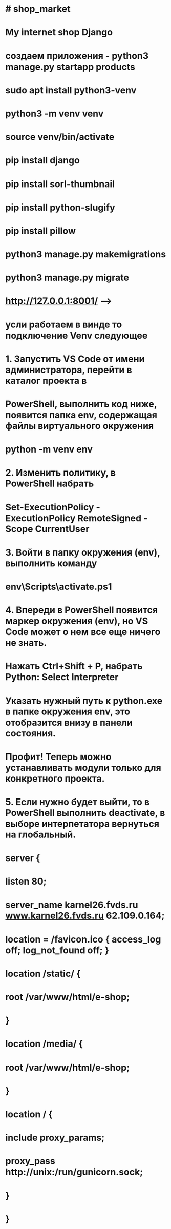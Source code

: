 # # shop_market
# My internet shop Django
# создаем приложения - python3 manage.py startapp products

# sudo apt install python3-venv
# python3 -m venv venv
# source venv/bin/activate
# pip install django
# pip install sorl-thumbnail
# pip install python-slugify
# pip install pillow
# python3 manage.py makemigrations
# python3 manage.py migrate
# http://127.0.0.1:8001/ -->

# усли работаем в винде то подключение Venv следующее
# 1. Запустить VS Code от имени администратора, перейти в каталог проекта в 
# PowerShell, выполнить код ниже, появится папка env, содержащая файлы виртуального окружения
# python -m venv env
# 2. Изменить политику, в PowerShell набрать
# Set-ExecutionPolicy -ExecutionPolicy RemoteSigned -Scope CurrentUser
# 3. Войти в папку окружения (env), выполнить команду
# env\Scripts\activate.ps1
# 4. Впереди в PowerShell появится маркер окружения (env), но VS Code может о нем все еще ничего не знать. 
# Нажать Ctrl+Shift + P, набрать Python: Select Interpreter
# Указать нужный путь к python.exe в папке окружения env, это отобразится внизу в панели состояния.
#  Профит! Теперь можно устанавливать модули только для конкретного проекта.
# 5. Если нужно будет выйти, то в PowerShell выполнить deactivate, в выборе интерпетатора вернуться на глобальный.


# server {
#   listen 80;
#   server_name karnel26.fvds.ru www.karnel26.fvds.ru 62.109.0.164;
# 
#    location = /favicon.ico { access_log off; log_not_found off; }
#    location /static/ {
#        root /var/www/html/e-shop;
#    }
# 
#    location /media/ {
#        root /var/www/html/e-shop;
#    }
# 
#    location / {
#        include proxy_params;
#        proxy_pass http://unix:/run/gunicorn.sock;
#    }
# } 